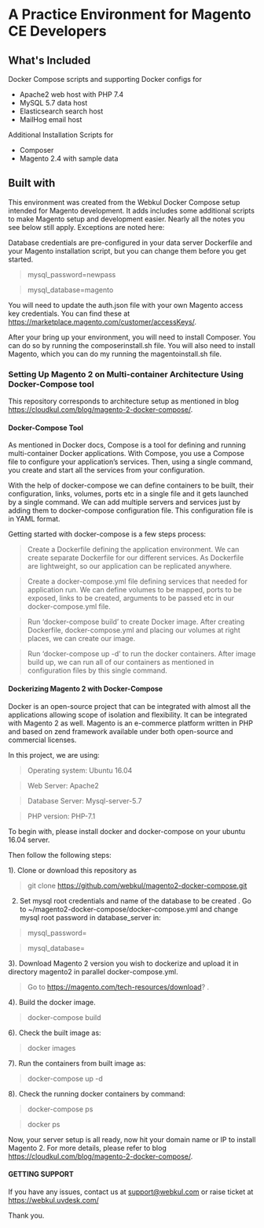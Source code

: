 # A Practice Environment for Magento CE Developers

## What's Included
Docker Compose scripts and supporting Docker configs for
 - Apache2 web host with PHP 7.4
 - MySQL 5.7 data host
 - Elasticsearch search host
 - MailHog email host

Additional Installation Scripts for
 - Composer
 - Magento 2.4 with sample data

## Built with

This environment was created from the Webkul Docker Compose setup intended for Magento development. It adds includes some additional scripts to make Magento setup and development easier. Nearly all the notes you see below still apply. Exceptions are noted here:

Database credentials are pre-configured in your data server Dockerfile and your Magento installation script, but you can change them before you get started.
> mysql_password=newpass

> mysql_database=magento

You will need to update the auth.json file with your own Magento access key credentials. You can find these at https://marketplace.magento.com/customer/accessKeys/.

After your bring up your environment, you will need to install Composer. You can do so by running the composerinstall.sh file. You will also need to install Magento, which you can do my running the magentoinstall.sh file.

### Setting Up Magento 2 on Multi-container Architecture Using Docker-Compose tool

This repository corresponds to architecture setup as mentioned in blog https://cloudkul.com/blog/magento-2-docker-compose/.


#### Docker-Compose Tool

As mentioned in Docker docs, Compose is a tool for defining and running multi-container Docker applications. With Compose, you use a Compose file to configure your application’s services. Then, using a single command, you create and start all the services from your configuration.

With the help of docker-compose we can define containers to be built, their configuration, links, volumes, ports etc in a single file and it gets launched by a single command. We can add multiple servers and services just by adding them to docker-compose configuration file. This configuration file is in YAML format.

Getting started with docker-compose is a few steps process:

> Create a Dockerfile defining the application environment. We can create separate Dockerfile for our different services. As Dockerfile are lightweight, so our application can be replicated anywhere.

> Create a docker-compose.yml file defining services that needed for application run. We can define volumes to be mapped, ports to be exposed, links to be created, arguments to be passed etc in our docker-compose.yml file.

> Run ‘docker-compose build’ to create Docker image. After creating Dockerfile, docker-compose.yml and placing our volumes at right places, we can create our image.

> Run ‘docker-compose up -d’ to run the docker containers. After image build up, we can run all of our containers as mentioned in configuration files by this single command.


#### Dockerizing Magento 2 with Docker-Compose

Docker is an open-source project that can be integrated with almost all the applications allowing scope of isolation and flexibility. It can be integrated with Magento 2 as well. Magento is an e-commerce platform written in PHP and based on zend framework available under both open-source and commercial licenses.

In this project, we are using:

> Operating system: Ubuntu 16.04

> Web Server: Apache2

> Database Server: Mysql-server-5.7

> PHP version: PHP-7.1

To begin with, please install docker and docker-compose on your ubuntu 16.04 server.

Then follow the following steps:

1). Clone or download this repository as

> git clone https://github.com/webkul/magento2-docker-compose.git

2) Set mysql root credentials and name of the database to be created . Go to ~/magento2-docker-compose/docker-compose.yml and change mysql root password in database_server in:

> mysql_password=

> mysql_database=

3). Download Magento 2 version you wish to dockerize and upload it in directory magento2 in parallel docker-compose.yml.

> Go to https://magento.com/tech-resources/download? .

4). Build the docker image.

> docker-compose build

6). Check the built image as:

> docker images

7). Run the containers from built image as:

> docker-compose up -d

8). Check the running docker containers by command:

> docker-compose ps

> docker ps

Now, your server setup is all ready, now hit your domain name or IP to install Magento 2. For more details, please refer to blog https://cloudkul.com/blog/magento-2-docker-compose/.

#### GETTING SUPPORT

If you have any issues, contact us at support@webkul.com or raise ticket at https://webkul.uvdesk.com/


Thank you.
